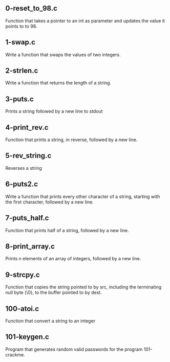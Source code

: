 ## 0-reset_to_98.c

Function that takes a pointer to an int as parameter and updates the value it points to to 98.

## 1-swap.c 

Write a function that swaps the values of two integers.

## 2-strlen.c

Write a function that returns the length of a string.

## 3-puts.c 

Prints a string followed by a new line to stdout

## 4-print_rev.c

Function that prints a string, in reverse, followed by a new line.

## 5-rev_string.c

Reverses a string

## 6-puts2.c 

Write a function that prints every other character of a string, starting with the first character, followed by a new line.

## 7-puts_half.c

Function that prints half of a string, followed by a new line.

## 8-print_array.c  

Prints n elements of an array of integers, followed by a new line.

## 9-strcpy.c 

Function that copies the string pointed to by src, including the terminating null byte (\0), to the buffer pointed to by dest.

## 100-atoi.c 

Function that convert a string to an integer

## 101-keygen.c 

Program that generates random valid passwords for the program 101-crackme.
